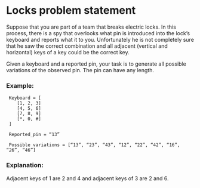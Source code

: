 # Locks problem statement

Suppose that you are part of a team that breaks electric locks. In this process, there is a spy that overlooks what pin is introduced into the lock’s keyboard and reports what it to you. Unfortunately he is not completely sure that he saw the correct combination and all adjacent (vertical and horizontal) keys of a key could be the correct key.

 Given a keyboard and a reported pin, your task is to generate all possible variations
 of the observed pin. The pin can have any length.

### Example:
```
 Keyboard = [
 	[1, 2, 3]
 	[4, 5, 6]
 	[7, 8, 9]
 	[*, 0, #]
 ]

 Reported_pin = “13”

 Possible variations = [“13”, “23”, “43”, “12”, “22”, “42”, “16”, “26”, “46”]
```
### Explanation:

Adjacent keys of 1 are 2 and 4 and adjacent keys of 3 are 2 and 6.